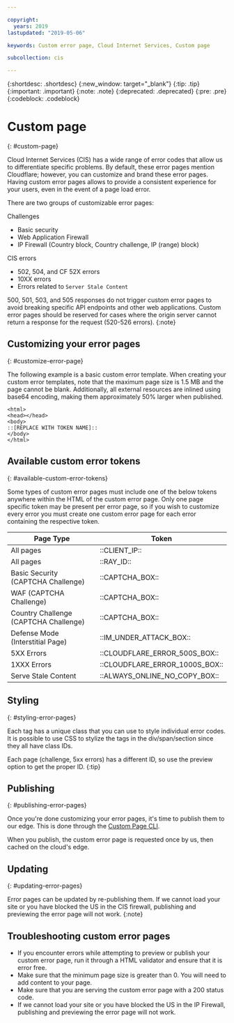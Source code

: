 ```yaml
---

copyright:
  years: 2019
lastupdated: "2019-05-06"

keywords: Custom error page, Cloud Internet Services, Custom page

subcollection: cis

---
```


{:shortdesc: .shortdesc}
{:new_window: target="_blank"}
{:tip: .tip}
{:important: .important}
{:note: .note}
{:deprecated: .deprecated}
{:pre: .pre}
{:codeblock: .codeblock}

# Custom page
{: #custom-page}

Cloud Internet Services (CIS) has a wide range of error codes that allow us to differentiate specific problems. By default, these error pages mention Cloudflare; however, you can customize and brand these error pages. Having custom error pages allows to provide a consistent experience for your users, even in the event of a page load error.

There are two groups of customizable error pages:

Challenges
* Basic security
* Web Application Firewall
* IP Firewall (Country block, Country challenge, IP (range) block)

CIS errors
* 502, 504, and CF 52X errors
* 10XX errors
* Errors related to `Server Stale Content` 

500, 501, 503, and 505 responses do not trigger custom error pages to avoid breaking specific API endpoints and other web applications. Custom error pages should be reserved for cases where the origin server cannot return a response for the request (520-526 errors).
{:note}

## Customizing your error pages
{: #customize-error-page}

The following example is a basic custom error template. When creating your custom error templates, note that the maximum page size is 1.5 MB and the page cannot be blank. Additionally, all external resources are inlined using base64 encoding, making them approximately 50% larger when published.

```
<html>
<head></head>
<body>
::[REPLACE WITH TOKEN NAME]::
</body>
</html>
```

## Available custom error tokens
{: #available-custom-error-tokens}

Some types of custom error pages must include one of the below tokens anywhere within the HTML of the custom error page. Only one page specific token may be present per error page, so if you wish to customize every error you must create one custom error page for each error containing the respective token.

|Page Type |Token |
|------|------|
|All pages |	::CLIENT_IP::|
|All pages | 	::RAY_ID::|
|Basic Security (CAPTCHA Challenge) |	::CAPTCHA_BOX::|
|WAF (CAPTCHA Challenge) |	::CAPTCHA_BOX::|
|Country Challenge (CAPTCHA Challenge) |	::CAPTCHA_BOX::|
|Defense Mode (Interstitial Page) |	::IM_UNDER_ATTACK_BOX::|
|5XX Errors 	|::CLOUDFLARE_ERROR_500S_BOX::|
|1XXX Errors 	|::CLOUDFLARE_ERROR_1000S_BOX::|
|Serve Stale Content |	::ALWAYS_ONLINE_NO_COPY_BOX::|

## Styling
{: #styling-error-pages}

Each tag has a unique class that you can use to style individual error codes. It is possible to use CSS to stylize the tags in the div/span/section since they all have class IDs. 

Each page (challenge, 5xx errors) has a different ID, so use the preview option to get the proper ID.
{:tip}

## Publishing
{: #publishing-error-pages}

Once you're done customizing your error pages, it's time to publish them to our edge. This is done through the [Custom Page CLI](/docs/cis-cli-plugin?topic=cis-cli-plugin-cis-cli-commands#custom-page).

When you publish, the custom error page is requested once by us, then cached on the cloud's edge.

## Updating
{: #updating-error-pages}

Error pages can be updated by re-publishing them. 
If we cannot load your site or you have blocked the US in the CIS firewall, publishing and previewing the error page will not work.
{:note}

## Troubleshooting custom error pages

*  If you encounter errors while attempting to preview or publish your custom error  page, run it through a HTML validator and ensure that it is error free.
*  Make sure that the minimum page size is greater than 0. You will need to add content to your page.
*  Make sure that you are serving the custom error page with a 200 status code.
*  If we cannot load your site or you have blocked the US in the IP Firewall, publishing and previewing the error page will not work.
